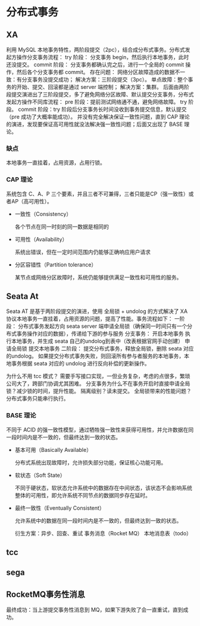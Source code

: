 # 分布式事务

## XA

利用 MySQL 本地事务特性，两阶段提交（2pc），结合成分布式事务。分布式发起方操作分支事务流程：
try 阶段：
分支事务 begin，然后执行本地事务，此时还没提交。
commit 阶段：
分支事务都确认完之后，进行一个全局的 commit 操作，然后各个分支事务都 commit。
存在问题：
网络分区故障造成的数据不一致：有分支事务没提交成功；
解决方案：三阶段提交（3pc）。
单点故障：整个事务的开始、提交、回滚都是通过 server 端控制；
解决方案：集群。
后面由两阶段提交演进出了三阶段提交，多了避免网络分区故障、默认提交分支事务，分布式发起方操作不同库流程：
pre 阶段：提前测试网络通不通，避免网络故障。
try 阶段。
commit 阶段：try 阶段后分支事务长时间没收到事务提交信息，默认提交（pre 成功了大概率能成功）。
并没有完全解决保证一致性问题，直到 CAP 理论的演进，发现要保证高可用性就没法解决强一致性问题；后面又出现了 BASE 理论。

### 缺点

本地事务一直挂着，占用资源，占用行锁。

### CAP 理论

系统包含 C、A、P 三个要素，并且三者不可兼得，三者只能是CP（强一致性）或者AP（高可用性）。


- 一致性（Consistency）

  各个节点在同一时刻的同一数据是相同的
  
  
- 可用性（Availability）

  系统出错误，但在一定时间范围内仍能够正确响应用户请求
  
  
- 分区容错性（Partition tolerance）

  某节点或网络分区故障时，系统仍能够提供满足一致性和可用性的服务。
  
## Seata At

Seata AT 是基于两阶段提交的演进，使用 全局锁 + undolog 的方式解决了 XA 协议本地事务一直挂着，占用资源的问题，提高了性能。事务流程如下：
一阶段：
分布式事务发起方向 seata server 端申请全局锁（确保同一时间只有一个分布式事务操作对应的数据），传递给下游的参与服务
分支事务：
开启本地事务
执行本地事务，并生成 seata 自己的undolog到表中（改表根据官网手动创建）
申请全局锁
提交本地事务
二阶段：
提交分布式事务，释放全局锁，删除 seata 对应的undolog。
如果提交分布式事务失败，则回滚所有参与者服务的本地事务，本地事务根据 seata 对应的 undolog 进行反向补偿的更新操作。

为什么不用 tcc 模式？
需要手写接口实现，一但业务复杂，考虑的点很多，繁琐
公司大了，跨部门协调尤其困难。
分支事务为什么不在事务开启时直接申请全局锁？减少锁的时间，提升性能。
隔离级别？读未提交。
全局锁带来的性能问题？分布式事务只能串行执行。

### BASE 理论

不同于 ACID 的强一致性模型，通过牺牲强一致性来获得可用性，并允许数据在同一段时间内是不一致的，但最终达到一致的状态。

- 基本可用（Basically Available）

  分布式系统出现故障时，允许损失部分功能，保证核心功能可用。
  
  
- 软状态（Soft State）

  不同于硬状态，软状态允许系统中的数据存在中间状态，该状态不会影响系统整体的可用性，即允许系统不同节点的数据同步存在延时。
  
- 最终一致性（Eventually Consistent）

  允许系统中的数据在同一段时间内是不一致的，但最终达到一致的状态。
  
  衍生方案：异步、回查、重试
  事务消息（Rocket MQ）
  本地消息表（todo）
  
## tcc

## sega

## RocketMQ事务性消息

最终成功：当上游提交事务性消息到 MQ，如果下游失败了会一直重试，直到成功。

